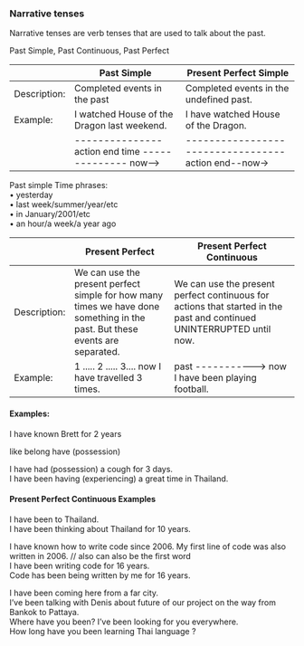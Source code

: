 ### Narrative tenses

Narrative tenses are verb tenses that are used to talk about the past. 

Past Simple, Past Continuous, Past Perfect


| |Past Simple|Present Perfect Simple|
|----|------|----|
|Description: |Completed events in the past  |Completed events in the undefined past.|
|Example: |I watched House of the Dragon last weekend.  |I have watched House of the Dragon.  |
| |--------------- action end time -------------- now-->|----------------------------------action end--now->|

Past simple Time phrases:  
• yesterday  
• last week/summer/year/etc  
• in January/2001/etc  
• an hour/a week/a year ago  


| |Present Perfect|Present Perfect Continuous|
|----|------|----|
|Description: |We can use the present perfect simple for how many times we have done something in the past. But these events are separated. |We can use the present perfect continuous for actions that started in the past and continued UNINTERRUPTED until now.|
|Example: |1 ..... 2 ..... 3.... now I have travelled 3 times.  |past -----------> now I have been playing football.  |

#### Examples:

I have known Brett for 2 years  

like belong have (possession)

I have had (possession) a cough for 3 days.  
I have been having (experiencing) a great time in Thailand.

#### Present Perfect Continuous Examples

I have been to Thailand.  
I have been thinking about Thailand for 10 years.  

I have known how to write code since 2006. My first line of code was also written in 2006. // also can also be the first word  
I have been writing code for 16 years.  
Code has been being written by me for 16 years.  

I have been coming here from a far city.  
I’ve been talking with Denis about future of our project on the way from Bankok to Pattaya.  
Where have you been? I’ve been looking for you everywhere.  
How long have you been learning Thai language ?  
